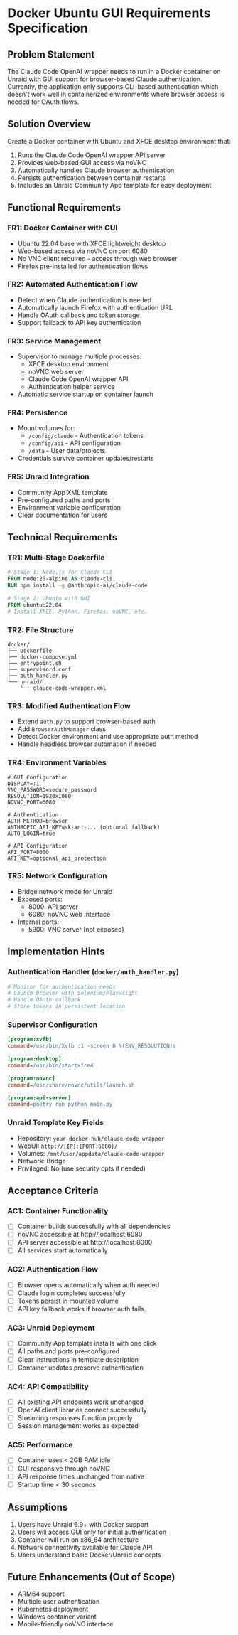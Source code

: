 # Docker Ubuntu GUI Requirements Specification

## Problem Statement
The Claude Code OpenAI wrapper needs to run in a Docker container on Unraid with GUI support for browser-based Claude authentication. Currently, the application only supports CLI-based authentication which doesn't work well in containerized environments where browser access is needed for OAuth flows.

## Solution Overview
Create a Docker container with Ubuntu and XFCE desktop environment that:
1. Runs the Claude Code OpenAI wrapper API server
2. Provides web-based GUI access via noVNC
3. Automatically handles Claude browser authentication
4. Persists authentication between container restarts
5. Includes an Unraid Community App template for easy deployment

## Functional Requirements

### FR1: Docker Container with GUI
- Ubuntu 22.04 base with XFCE lightweight desktop
- Web-based access via noVNC on port 6080
- No VNC client required - access through web browser
- Firefox pre-installed for authentication flows

### FR2: Automated Authentication Flow
- Detect when Claude authentication is needed
- Automatically launch Firefox with authentication URL
- Handle OAuth callback and token storage
- Support fallback to API key authentication

### FR3: Service Management
- Supervisor to manage multiple processes:
  - XFCE desktop environment
  - noVNC web server
  - Claude Code OpenAI wrapper API
  - Authentication helper service
- Automatic service startup on container launch

### FR4: Persistence
- Mount volumes for:
  - `/config/claude` - Authentication tokens
  - `/config/api` - API configuration
  - `/data` - User data/projects
- Credentials survive container updates/restarts

### FR5: Unraid Integration
- Community App XML template
- Pre-configured paths and ports
- Environment variable configuration
- Clear documentation for users

## Technical Requirements

### TR1: Multi-Stage Dockerfile
```dockerfile
# Stage 1: Node.js for Claude CLI
FROM node:20-alpine AS claude-cli
RUN npm install -g @anthropic-ai/claude-code

# Stage 2: Ubuntu with GUI
FROM ubuntu:22.04
# Install XFCE, Python, Firefox, noVNC, etc.
```

### TR2: File Structure
```
docker/
├── Dockerfile
├── docker-compose.yml
├── entrypoint.sh
├── supervisord.conf
├── auth_handler.py
└── unraid/
    └── claude-code-wrapper.xml
```

### TR3: Modified Authentication Flow
- Extend `auth.py` to support browser-based auth
- Add `BrowserAuthManager` class
- Detect Docker environment and use appropriate auth method
- Handle headless browser automation if needed

### TR4: Environment Variables
```env
# GUI Configuration
DISPLAY=:1
VNC_PASSWORD=secure_password
RESOLUTION=1920x1080
NOVNC_PORT=6080

# Authentication
AUTH_METHOD=browser
ANTHROPIC_API_KEY=sk-ant-... (optional fallback)
AUTO_LOGIN=true

# API Configuration  
API_PORT=8000
API_KEY=optional_api_protection
```

### TR5: Network Configuration
- Bridge network mode for Unraid
- Exposed ports:
  - 8000: API server
  - 6080: noVNC web interface
- Internal ports:
  - 5900: VNC server (not exposed)

## Implementation Hints

### Authentication Handler (`docker/auth_handler.py`)
```python
# Monitor for authentication needs
# Launch browser with Selenium/Playwright
# Handle OAuth callback
# Store tokens in persistent location
```

### Supervisor Configuration
```ini
[program:xvfb]
command=/usr/bin/Xvfb :1 -screen 0 %(ENV_RESOLUTION)s

[program:desktop]
command=/usr/bin/startxfce4

[program:novnc]
command=/usr/share/novnc/utils/launch.sh

[program:api-server]
command=poetry run python main.py
```

### Unraid Template Key Fields
- Repository: `your-docker-hub/claude-code-wrapper`
- WebUI: `http://[IP]:[PORT:6080]/`
- Volumes: `/mnt/user/appdata/claude-code-wrapper`
- Network: Bridge
- Privileged: No (use security opts if needed)

## Acceptance Criteria

### AC1: Container Functionality
- [ ] Container builds successfully with all dependencies
- [ ] noVNC accessible at http://localhost:6080
- [ ] API server accessible at http://localhost:8000
- [ ] All services start automatically

### AC2: Authentication Flow
- [ ] Browser opens automatically when auth needed
- [ ] Claude login completes successfully
- [ ] Tokens persist in mounted volume
- [ ] API key fallback works if browser auth fails

### AC3: Unraid Deployment
- [ ] Community App template installs with one click
- [ ] All paths and ports pre-configured
- [ ] Clear instructions in template description
- [ ] Container updates preserve authentication

### AC4: API Compatibility
- [ ] All existing API endpoints work unchanged
- [ ] OpenAI client libraries connect successfully
- [ ] Streaming responses function properly
- [ ] Session management works as expected

### AC5: Performance
- [ ] Container uses < 2GB RAM idle
- [ ] GUI responsive through noVNC
- [ ] API response times unchanged from native
- [ ] Startup time < 30 seconds

## Assumptions
1. Users have Unraid 6.9+ with Docker support
2. Users will access GUI only for initial authentication
3. Container will run on x86_64 architecture
4. Network connectivity available for Claude API
5. Users understand basic Docker/Unraid concepts

## Future Enhancements (Out of Scope)
- ARM64 support
- Multiple user authentication
- Kubernetes deployment
- Windows container variant
- Mobile-friendly noVNC interface